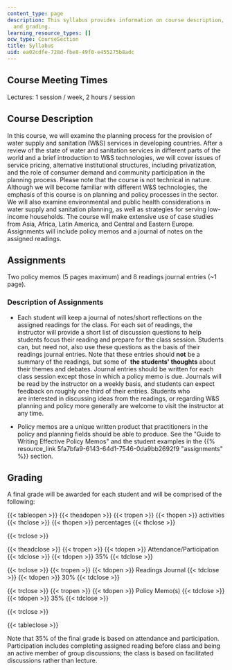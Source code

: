 ```yaml
---
content_type: page
description: This syllabus provides information on course description, assignments,
  and grading.
learning_resource_types: []
ocw_type: CourseSection
title: Syllabus
uid: ea02cdfe-728d-fbe8-49f0-e455275b8adc
---
```


Course Meeting Times
--------------------

Lectures: 1 session / week, 2 hours / session

Course Description
------------------

In this course, we will examine the planning process for the provision of water supply and sanitation (W&S) services in developing countries. After a review of the state of water and sanitation services in different parts of the world and a brief introduction to W&S technologies, we will cover issues of service pricing, alternative institutional structures, including privatization, and the role of consumer demand and community participation in the planning process. Please note that the course is not technical in nature. Although we will become familiar with different W&S technologies, the emphasis of this course is on planning and policy processes in the sector. We will also examine environmental and public health considerations in water supply and sanitation planning, as well as strategies for serving low-income households. The course will make extensive use of case studies from Asia, Africa, Latin America, and Central and Eastern Europe. Assignments will include policy memos and a journal of notes on the assigned readings.

Assignments
-----------

Two policy memos (5 pages maximum) and 8 readings journal entries (~1 page).

### Description of Assignments

*   Each student will keep a journal of notes/short reflections on the assigned readings for the class. For each set of readings, the instructor will provide a short list of discussion questions to help students focus their reading and prepare for the class session. Students can, but need not, also use these questions as the basis of their readings journal entries. Note that these entries should **not** be a summary of the readings, but some of  **the students' thoughts** about their themes and debates. Journal entries should be written for each class session except those in which a policy memo is due. Journals will be read by the instructor on a weekly basis, and students can expect feedback on roughly one third of their entries. Students who are interested in discussing ideas from the readings, or regarding W&S planning and policy more generally are welcome to visit the instructor at any time.  
      
    
*   Policy memos are a unique written product that practitioners in the policy and planning fields should be able to produce. See the "Guide to Writing Effective Policy Memos" and the student examples in the {{% resource_link 5fa7bfa9-6143-64d1-7546-0da9bb2692f9 "assignments" %}} section.

Grading
-------

A final grade will be awarded for each student and will be comprised of the following:

{{< tableopen >}}
{{< theadopen >}}
{{< tropen >}}
{{< thopen >}}
activities
{{< thclose >}}
{{< thopen >}}
percentages
{{< thclose >}}

{{< trclose >}}

{{< theadclose >}}
{{< tropen >}}
{{< tdopen >}}
Attendance/Participation
{{< tdclose >}}
{{< tdopen >}}
35%
{{< tdclose >}}

{{< trclose >}}
{{< tropen >}}
{{< tdopen >}}
Readings Journal
{{< tdclose >}}
{{< tdopen >}}
30%
{{< tdclose >}}

{{< trclose >}}
{{< tropen >}}
{{< tdopen >}}
Policy Memo(s)
{{< tdclose >}}
{{< tdopen >}}
35%
{{< tdclose >}}

{{< trclose >}}

{{< tableclose >}}

  

Note that 35% of the final grade is based on attendance and participation. Participation includes completing assigned reading before class and being an active member of group discussions; the class is based on facilitated discussions rather than lecture.